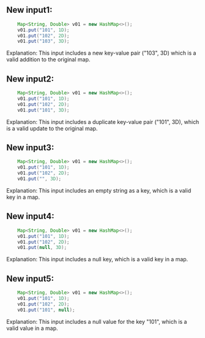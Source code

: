 ## New input1:
```java
    Map<String, Double> v01 = new HashMap<>();
    v01.put("101", 1D);
    v01.put("102", 2D);
    v01.put("103", 3D);
```
Explanation: This input includes a new key-value pair ("103", 3D) which is a valid addition to the original map.

## New input2:
```java
    Map<String, Double> v01 = new HashMap<>();
    v01.put("101", 1D);
    v01.put("102", 2D);
    v01.put("101", 3D);
```
Explanation: This input includes a duplicate key-value pair ("101", 3D), which is a valid update to the original map.

## New input3:
```java
    Map<String, Double> v01 = new HashMap<>();
    v01.put("101", 1D);
    v01.put("102", 2D);
    v01.put("", 3D);
```
Explanation: This input includes an empty string as a key, which is a valid key in a map.

## New input4:
```java
    Map<String, Double> v01 = new HashMap<>();
    v01.put("101", 1D);
    v01.put("102", 2D);
    v01.put(null, 3D);
```
Explanation: This input includes a null key, which is a valid key in a map.

## New input5:
```java
    Map<String, Double> v01 = new HashMap<>();
    v01.put("101", 1D);
    v01.put("102", 2D);
    v01.put("101", null);
```
Explanation: This input includes a null value for the key "101", which is a valid value in a map.
